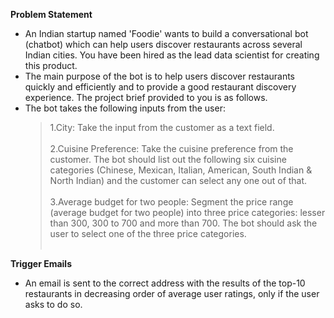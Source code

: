 
**Problem Statement**
 - An Indian startup named 'Foodie' wants to build a conversational bot (chatbot) which can help users discover restaurants across several Indian cities. You have been hired as the lead data scientist for creating this product.
 - The main purpose of the bot is to help users discover restaurants quickly and efficiently and to provide a good restaurant discovery experience. The project brief provided to you is as follows.
 - The bot takes the following inputs from the user:<br>
   > 1.City: Take the input from the customer as a text field. <br><br>
   > 2.Cuisine Preference: Take the cuisine preference from the customer. The bot should list out the following six cuisine categories (Chinese, Mexican, Italian, American, South Indian & North Indian) and the customer can select any one out of that.<br><br>
   > 3.Average budget for two people: Segment the price range (average budget for two people) into three price categories: lesser than 300, 300 to 700 and more than 700. The bot should ask the user to select one of the three price categories.<br><br>

**Trigger Emails**
- An email is sent to the correct address with the results of the top-10 restaurants in decreasing order of average user ratings, only if the user asks to do so.
